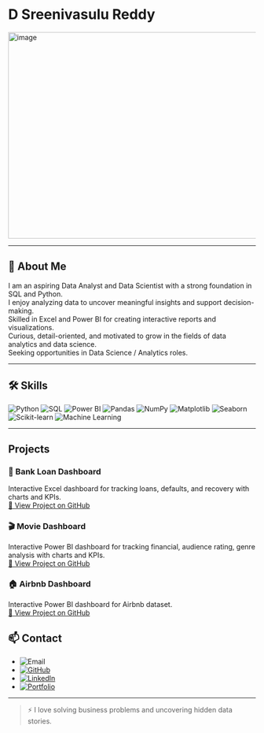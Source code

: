 # D Sreenivasulu Reddy

<img width="1600" height="419" alt="image" src="https://github.com/user-attachments/assets/dd26736b-acf6-482c-9274-5685fd725110" />

---

## 👋 About Me

I am an aspiring Data Analyst and Data Scientist with a strong foundation in SQL and Python.  
I enjoy analyzing data to uncover meaningful insights and support decision-making.  
Skilled in Excel and Power BI for creating interactive reports and visualizations.  
Curious, detail-oriented, and motivated to grow in the fields of data analytics and data science.  
Seeking opportunities in Data Science / Analytics roles.

---

## 🛠 Skills

![Python](https://img.shields.io/badge/Python-3776AB?style=for-the-badge&logo=python&logoColor=white)
![SQL](https://img.shields.io/badge/SQL-00758F?style=for-the-badge&logo=mysql&logoColor=white)
![Power BI](https://img.shields.io/badge/Power%20BI-F2C811?style=for-the-badge&logo=microsoft-power-bi&logoColor=black)
![Pandas](https://img.shields.io/badge/Pandas-150458?style=for-the-badge&logo=pandas&logoColor=white)
![NumPy](https://img.shields.io/badge/NumPy-013243?style=for-the-badge&logo=numpy&logoColor=white)
![Matplotlib](https://img.shields.io/badge/Matplotlib-F37626?style=for-the-badge&logo=matplotlib&logoColor=white)
![Seaborn](https://img.shields.io/badge/Seaborn-4B8BBE?style=for-the-badge)
![Scikit-learn](https://img.shields.io/badge/Scikit--learn-F7931E?style=for-the-badge&logo=scikit-learn&logoColor=white)
![Machine Learning](https://img.shields.io/badge/Machine_Learning-FF6F00?style=for-the-badge)

---
## Projects

### 🏦 Bank Loan Dashboard
Interactive Excel dashboard for tracking loans, defaults, and recovery with charts and KPIs.  
[🔗 View Project on GitHub](https://github.com/sreenivas0311/Bank_loan_Dashboard)

### 🎬 Movie Dashboard 
Interactive Power BI dashboard for tracking financial, audience rating, genre analysis with charts and KPIs.  
[🔗 View Project on GitHub](https://github.com/sreenivas0311/Movie_Dashboard_powerbi)

### 🏠 Airbnb Dashboard
Interactive Power BI dashboard for Airbnb dataset.  
[🔗 View Project on GitHub](https://github.com/sreenivas0311/airbnb_dashboard)



## 📫 Contact

- ![Email](https://img.shields.io/badge/Email-contactsreenivas0311@gmail.com-blue?style=flat&logo=gmail&logoColor=white)  
- [![GitHub](https://img.shields.io/badge/GitHub-sreenivas0311-black?style=flat&logo=github&logoColor=white)](https://github.com/sreenivas0311)  
- [![LinkedIn](https://img.shields.io/badge/LinkedIn-D_Sreenivasulu_Reddy-blue?style=flat&logo=linkedin&logoColor=white)](https://www.linkedin.com/in/sreenivas0311/)
- [![Portfolio](https://img.shields.io/badge/Portfolio-Visit%20My%20Portfolio-blue?style=flat&logo=github&logoColor=white)](https://sreenivas0311.github.io/sreenivas/)



---

> ⚡ I love solving business problems and uncovering hidden data stories.

